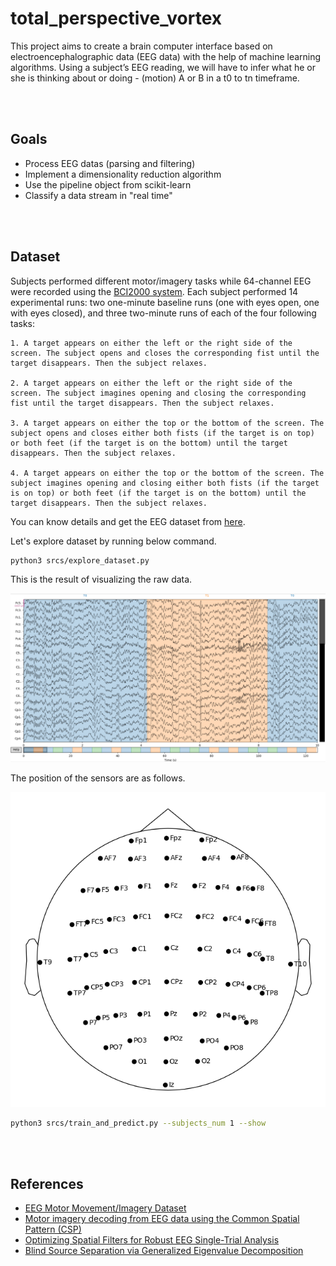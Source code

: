 # total_perspective_vortex
This project aims to create a brain computer interface based on electroencephalographic data (EEG data) with the help of machine learning algorithms. Using a subject’s EEG reading, we will have to infer what he or she is thinking about or doing - (motion) A or B in a t0 to tn timeframe.

<br></br>

## Goals
- Process EEG datas (parsing and filtering)
- Implement a dimensionality reduction algorithm
- Use the pipeline object from scikit-learn
- Classify a data stream in "real time"

<br></br>

## Dataset
Subjects performed different motor/imagery tasks while 64-channel EEG were recorded using the [BCI2000 system](http://www.bci2000.org). Each subject performed 14 experimental runs: two one-minute baseline runs (one with eyes open, one with eyes closed), and three two-minute runs of each of the four following tasks:

```
1. A target appears on either the left or the right side of the screen. The subject opens and closes the corresponding fist until the target disappears. Then the subject relaxes.

2. A target appears on either the left or the right side of the screen. The subject imagines opening and closing the corresponding fist until the target disappears. Then the subject relaxes.

3. A target appears on either the top or the bottom of the screen. The subject opens and closes either both fists (if the target is on top) or both feet (if the target is on the bottom) until the target disappears. Then the subject relaxes.

4. A target appears on either the top or the bottom of the screen. The subject imagines opening and closing either both fists (if the target is on top) or both feet (if the target is on the bottom) until the target disappears. Then the subject relaxes.
```

You can know details and get the EEG dataset from [here](https://physionet.org/content/eegmmidb/1.0.0/).

Let's explore dataset by running below command.

```bash
python3 srcs/explore_dataset.py
```

This is the result of visualizing the raw data.

<img src='images/events.png' width='700'>

The position of the sensors are as follows.

<img src='images/sensor.png' width='600'>

```bash
python3 srcs/train_and_predict.py --subjects_num 1 --show
```

<br></br>

## References
- [EEG Motor Movement/Imagery Dataset](https://physionet.org/content/eegmmidb/1.0.0/)
- [Motor imagery decoding from EEG data using the Common Spatial Pattern (CSP)](https://mne.tools/stable/auto_examples/decoding/decoding_csp_eeg.html)
- [Optimizing Spatial Filters for Robust EEG Single-Trial Analysis](https://doc.ml.tu-berlin.de/bbci/publications/BlaTomLemKawMue08.pdf)
- [Blind Source Separation via Generalized Eigenvalue Decomposition](https://www.jmlr.org/papers/volume4/parra03a/parra03a.pdf)
